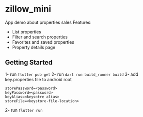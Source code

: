 # zillow_mini

App demo about properties sales
Features:
- List properties
- Filter and search properties
- Favorites and saved properties
- Property details page

## Getting Started

1- run `flutter pub get`
2- run `dart run build_runner build`
3- add key.properties file to android root
```
storePassword=<password>
keyPassword=<password>
keyAlias=<keysotre alias>
storeFile=<keystore-file-location>

```

2- run `flutter run`
